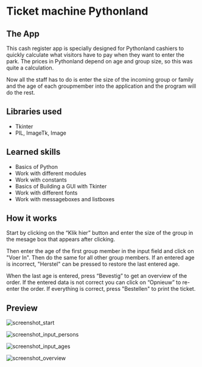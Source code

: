 # Ticket machine Pythonland

## The App

This cash register app is specially designed for Pythonland cashiers to quickly calculate what visitors have to pay when they want to enter the park. The prices in Pythonland depend on age and group size, so this was quite a calculation.

Now all the staff has to do is enter the size of the incoming group or family and the age of each groupmember into the application and the program will do the rest.


## Libraries used

* Tkinter
* PIL, ImageTk, Image


## Learned skills

* Basics of Python
* Work with different modules
* Work with constants
* Basics of Building a GUI with Tkinter
* Work with different fonts
* Work with messageboxes and listboxes


## How it works

Start by clicking on the “Klik hier” button and enter the size of the group in the mesage box that appears after clicking. 

Then enter the age of the first group member in the input field and click on "Voer In". Then do the same for all other group members. If an entered age is incorrect, "Herstel" can be pressed to restore the last entered age.

When the last age is entered, press “Bevestig” to get an overview of the order. If the entered data is not correct you can click on “Opnieuw” to re-enter the order. If everything is correct, press "Bestellen" to print the ticket.


## Preview

![screenshot_start](Showcase/screenshot_start.png?raw=true 'Press "Klik hier!"')

![screenshot_input_persons](Showcase/screenshot_input_persons.png?raw=true "Fill in persons")

![screenshot_input_ages](Showcase/screenshot_input_ages.png?raw=true "Fill in ages")

![screenshot_overview](Showcase/screenshot_overview.png?raw=true 'Press "Bestellen" to order')
